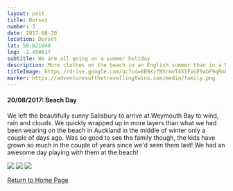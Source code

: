 ```yaml
---
layout: post
title: Dorset
number: 3
date: 2017-08-20
location: Dorset
lat: 50.621040
lng: -2.450617
subtitle: We are all going on a summer holiday
description: More clothes on the beach in an English summer than in a NZ winter
titleImage: https://drive.google.com/uc?id=0B9XzfNSrmvT4X1FvUE9abF9qRm8
marker: https://adventuresofthetravellingtwins.com/media/family.png
---
```


<h4>20/08/2017: Beach Day</h4>

We left the beautifully sunny Salisbury to arrive at Weymouth Bay to wind, rain and clouds. We quickly wrapped up in more layers than what we had been wearing on the beach in Auckland in the middle of winter only a couple of days ago. 
Was so good to see the family though, the kids have grown so much in the couple of years since we'd seen them last! We had an awesome day playing with them at the beach!

<img src="https://drive.google.com/uc?id=0B9XzfNSrmvT4a3FudG1KUTAydlU" class="image1">
<img src="https://drive.google.com/uc?id=0B9XzfNSrmvT4RUNQeU8wc0ZSbWM" class="image1">
<img src="https://drive.google.com/uc?id=0B9XzfNSrmvT4MDlMQnpnYWI2X2c" class="image1">

<a href="https://adventuresofthetravellingtwins.com/">Return to Home Page</a>
